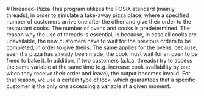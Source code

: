 #Threaded-Pizza
This program utilizes the POSIX standard (mainly threads), in order to simulate a take-away pizza place, where a specified number of customers arrive one after the other and give their order to the restaurant cooks. The number of ovens and cooks is predetermined. The reason why the use of threads is essential, is because, in case all cooks are unavailable, the new customers have to wait for the previous orders to be completed, in order to give theirs. The same applies for the ovens, because, even if a pizza has already been made, the cook must wait for an oven to be freed to bake it. In addition, if two customers (a.k.a. threads) try to access the same variable at the same time (e.g. increase cook availability by one when they receive their order and leave), the output becomes invalid. For that reason, we use a certain type of lock, which guarantees that a specific customer is the only one accessing a variable at a given moment. 
